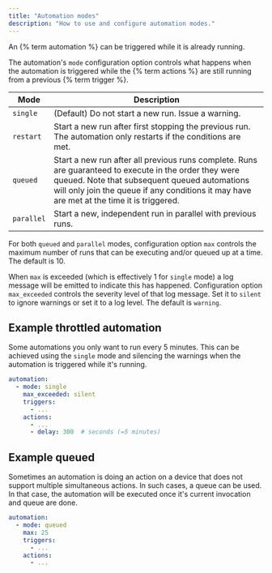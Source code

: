 ```yaml
---
title: "Automation modes"
description: "How to use and configure automation modes."
---
```


An {% term automation %} can be triggered while it is already running.

The automation's `mode` configuration option controls what happens when the automation is triggered while the {% term actions %} are still running from a previous {% term trigger %}.

Mode | Description
-|-
`single` | (Default) Do not start a new run. Issue a warning.
`restart` | Start a new run after first stopping the previous run. The automation only restarts if the conditions are met. 
`queued` | Start a new run after all previous runs complete. Runs are guaranteed to execute in the order they were queued. Note that subsequent queued automations will only join the queue if any conditions it may have are met at the time it is triggered.
`parallel` | Start a new, independent run in parallel with previous runs.


  


For both `queued` and `parallel` modes, configuration option `max` controls the maximum
number of runs that can be executing and/or queued up at a time. The default is 10.

When `max` is exceeded (which is effectively 1 for `single` mode) a log message will be emitted to indicate this has happened. Configuration option `max_exceeded` controls the severity level of that log message. Set it to `silent` to ignore warnings or set it to a log level. The default is `warning`.

## Example throttled automation

Some automations you only want to run every 5 minutes. This can be achieved using the `single` mode and silencing the warnings when the automation is triggered while it's running.

```yaml
automation:
  - mode: single
    max_exceeded: silent
    triggers:
      - ...
    actions:
      - ...
      - delay: 300  # seconds (=5 minutes)
```

## Example queued

Sometimes an automation is doing an action on a device that does not support multiple simultaneous actions. In such cases, a queue can be used. In that case, the automation will be executed once it's current invocation and queue are done.

```yaml
automation:
  - mode: queued
    max: 25
    triggers:
      - ...
    actions:
      - ...
```
